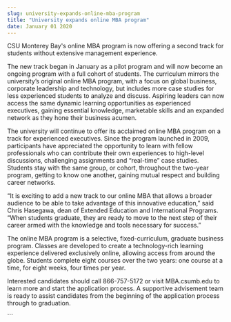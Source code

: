 ```yaml
---
slug: university-expands-online-mba-program
title: "University expands online MBA program"
date: January 01 2020
---
```


 
<p>
  CSU Monterey Bay's online MBA program is now offering a second track for
  students without extensive management experience.
</p>
<p>
  The new track began in January as a pilot program and will now become an
  ongoing program with a full cohort of students. The curriculum mirrors the
  university’s original online MBA program, with a focus on global business,
  corporate leadership and technology, but includes more case studies for less
  experienced students to analyze and discuss. Aspiring leaders can now access
  the same dynamic learning opportunities as experienced executives, gaining
  essential knowledge, marketable skills and an expanded network as they hone
  their business acumen.
</p>
<p>
  The university will continue to offer its acclaimed online MBA program on a
  track for experienced executives. Since the program launched in 2009,
  participants have appreciated the opportunity to learn with fellow
  professionals who can contribute their own experiences to high-level
  discussions, challenging assignments and “real-time” case studies. Students
  stay with the same group, or cohort, throughout the two-year program, getting
  to know one another, gaining mutual respect and building career networks.
</p>
<p>
  “It is exciting to add a new track to our online MBA that allows a broader
  audience to be able to take advantage of this innovative education,” said
  Chris Hasegawa, dean of Extended Education and International Programs. “When
  students graduate, they are ready to move to the next step of their career
  armed with the knowledge and tools necessary for success.”
</p>
<p>
  The online MBA program is a selective, fixed-curriculum, graduate business
  program. Classes are developed to create a technology-rich learning experience
  delivered exclusively online, allowing access from around the globe. Students
  complete eight courses over the two years: one course at a time, for eight
  weeks, four times per year.
</p>
<p>
  Interested candidates should call 866-757-5172 or visit MBA.csumb.edu to learn
  more and start the application process. A supportive advisement team is ready
  to assist candidates from the beginning of the application process through to
  graduation.
</p>
<p></p>
```
